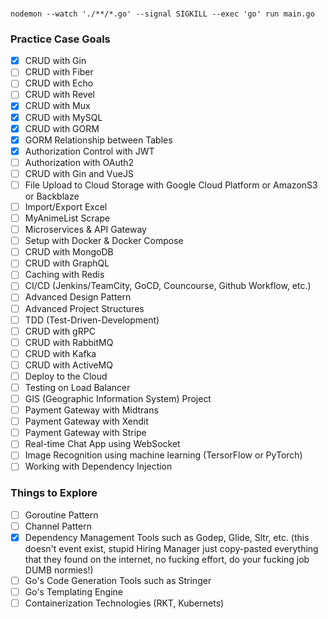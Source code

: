 ###
```
nodemon --watch './**/*.go' --signal SIGKILL --exec 'go' run main.go
```

### Practice Case Goals
- [x] CRUD with Gin
- [ ] CRUD with Fiber
- [ ] CRUD with Echo
- [ ] CRUD with Revel
- [x] CRUD with Mux
- [x] CRUD with MySQL
- [x] CRUD with GORM
- [x] GORM Relationship between Tables
- [x] Authorization Control with JWT
- [ ] Authorization with OAuth2
- [ ] CRUD with Gin and VueJS
- [ ] File Upload to Cloud Storage with Google Cloud Platform or AmazonS3 or Backblaze
- [ ] Import/Export Excel
- [ ] MyAnimeList Scrape
- [ ] Microservices & API Gateway
- [ ] Setup with Docker & Docker Compose
- [ ] CRUD with MongoDB
- [ ] CRUD with GraphQL
- [ ] Caching with Redis
- [ ] CI/CD (Jenkins/TeamCity, GoCD, Councourse, Github Workflow, etc.)
- [ ] Advanced Design Pattern
- [ ] Advanced Project Structures
- [ ] TDD (Test-Driven-Development)
- [ ] CRUD with gRPC
- [ ] CRUD with RabbitMQ
- [ ] CRUD with Kafka
- [ ] CRUD with ActiveMQ
- [ ] Deploy to the Cloud
- [ ] Testing on Load Balancer
- [ ] GIS (Geographic Information System) Project
- [ ] Payment Gateway with Midtrans
- [ ] Payment Gateway with Xendit
- [ ] Payment Gateway with Stripe
- [ ] Real-time Chat App using WebSocket
- [ ] Image Recognition using machine learning (TersorFlow or PyTorch)
- [ ] Working with Dependency Injection

### Things to Explore
- [ ] Goroutine Pattern
- [ ] Channel Pattern
- [x] Dependency Management Tools such as Godep, Glide, Sltr, etc. (this doesn't event exist, stupid Hiring Manager just copy-pasted everything that they found on the internet, no fucking effort, do your fucking job DUMB normies!)
- [ ] Go's Code Generation Tools such as Stringer
- [ ] Go's Templating Engine
- [ ] Containerization Technologies (RKT, Kubernets)